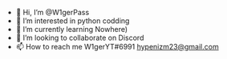 - 👋 Hi, I’m @W1gerPass
- 👀 I’m interested in python codding
- 🌱 I’m currently learning Nowhere)
- 💞️ I’m looking to collaborate on Discord 
- 📫 How to reach me W1gerYT#6991 hypenizm23@gmail.com

<!---
W1gerPass/W1gerPass is a ✨ special ✨ repository because its `README.md` (this file) appears on your GitHub profile.
You can click the Preview link to take a look at your changes.
--->
